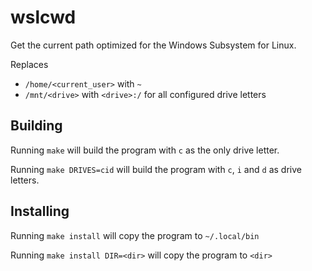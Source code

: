 # wslcwd

Get the current path optimized for the Windows Subsystem for Linux.

Replaces

- `/home/<current_user>` with `~`
- `/mnt/<drive>` with `<drive>:/` for all configured drive letters

## Building

Running `make` will build the program with `c` as the only drive letter.

Running `make DRIVES=cid` will build the program with `c`, `i` and `d` as drive letters.

## Installing

Running `make install` will copy the program to `~/.local/bin`

Running `make install DIR=<dir>` will copy the program to `<dir>`
